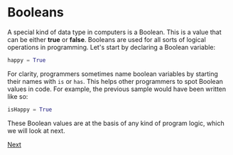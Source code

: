 # Booleans

A special kind of data type in computers is a Boolean. This is a value that can be either **true** or **false**. Booleans are used for all sorts of logical operations in programming. Let's start by declaring a Boolean variable:
```python
happy = True
```

For clarity, programmers sometimes name boolean variables by starting their names with `is` or `has`. This helps other programmers to spot Boolean values in code. For example, the previous sample would have been written like so:
```python
isHappy = True
```

These Boolean values are at the basis of any kind of program logic, which we will look at next.

[Next](logic.md)